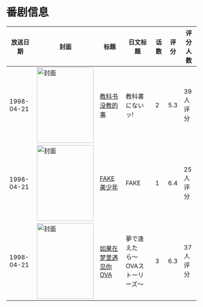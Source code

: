 # 番剧信息

|放送日期|封面|标题|日文标题|话数|评分|评分人数|
|---|---|---|---|---|---|---|
|1998-04-21|<img src="//lain.bgm.tv/pic/cover/c/1a/33/12593_xS9tC.jpg" alt="封面" style="width:150px;height:200px;object-fit:cover;">|[教科书没教的事](https://bangumi.tv/subject/12593)|教科書にないッ!|2|5.3|39人评分|
|1998-04-21|<img src="//lain.bgm.tv/pic/cover/c/f6/95/18508_d72Db.jpg" alt="封面" style="width:150px;height:200px;object-fit:cover;">|[FAKE美少年](https://bangumi.tv/subject/18508)|FAKE|1|6.4|25人评分|
|1998-04-21|<img src="//lain.bgm.tv/pic/cover/c/a0/0f/45772_N2Hh2.jpg" alt="封面" style="width:150px;height:200px;object-fit:cover;">|[如果在梦里遇见你 OVA](https://bangumi.tv/subject/45772)|夢で逢えたら〜OVAストーリーズ〜|3|6.3|37人评分|
